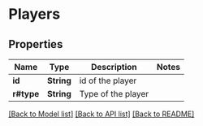 # Players

## Properties

Name | Type | Description | Notes
------------ | ------------- | ------------- | -------------
**id** | **String** | id of the player | 
**r#type** | **String** | Type of the player | 

[[Back to Model list]](../README.md#documentation-for-models) [[Back to API list]](../README.md#documentation-for-api-endpoints) [[Back to README]](../README.md)


